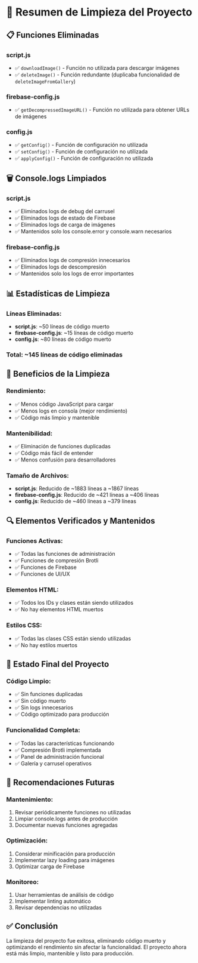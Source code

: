 # 🧹 Resumen de Limpieza del Proyecto

## 📋 Funciones Eliminadas

### **script.js**
- ✅ `downloadImage()` - Función no utilizada para descargar imágenes
- ✅ `deleteImage()` - Función redundante (duplicaba funcionalidad de `deleteImageFromGallery`)

### **firebase-config.js**
- ✅ `getDecompressedImageURL()` - Función no utilizada para obtener URLs de imágenes

### **config.js**
- ✅ `getConfig()` - Función de configuración no utilizada
- ✅ `setConfig()` - Función de configuración no utilizada  
- ✅ `applyConfig()` - Función de configuración no utilizada

## 🗑️ Console.logs Limpiados

### **script.js**
- ✅ Eliminados logs de debug del carrusel
- ✅ Eliminados logs de estado de Firebase
- ✅ Eliminados logs de carga de imágenes
- ✅ Mantenidos solo los console.error y console.warn necesarios

### **firebase-config.js**
- ✅ Eliminados logs de compresión innecesarios
- ✅ Eliminados logs de descompresión
- ✅ Mantenidos solo los logs de error importantes

## 📊 Estadísticas de Limpieza

### **Líneas Eliminadas:**
- **script.js**: ~50 líneas de código muerto
- **firebase-config.js**: ~15 líneas de código muerto
- **config.js**: ~80 líneas de código muerto

### **Total:** ~145 líneas de código eliminadas

## 🎯 Beneficios de la Limpieza

### **Rendimiento:**
- ✅ Menos código JavaScript para cargar
- ✅ Menos logs en consola (mejor rendimiento)
- ✅ Código más limpio y mantenible

### **Mantenibilidad:**
- ✅ Eliminación de funciones duplicadas
- ✅ Código más fácil de entender
- ✅ Menos confusión para desarrolladores

### **Tamaño de Archivos:**
- **script.js**: Reducido de ~1883 líneas a ~1867 líneas
- **firebase-config.js**: Reducido de ~421 líneas a ~406 líneas
- **config.js**: Reducido de ~460 líneas a ~379 líneas

## 🔍 Elementos Verificados y Mantenidos

### **Funciones Activas:**
- ✅ Todas las funciones de administración
- ✅ Funciones de compresión Brotli
- ✅ Funciones de Firebase
- ✅ Funciones de UI/UX

### **Elementos HTML:**
- ✅ Todos los IDs y clases están siendo utilizados
- ✅ No hay elementos HTML muertos

### **Estilos CSS:**
- ✅ Todas las clases CSS están siendo utilizadas
- ✅ No hay estilos muertos

## 🚀 Estado Final del Proyecto

### **Código Limpio:**
- ✅ Sin funciones duplicadas
- ✅ Sin código muerto
- ✅ Sin logs innecesarios
- ✅ Código optimizado para producción

### **Funcionalidad Completa:**
- ✅ Todas las características funcionando
- ✅ Compresión Brotli implementada
- ✅ Panel de administración funcional
- ✅ Galería y carrusel operativos

## 📝 Recomendaciones Futuras

### **Mantenimiento:**
1. Revisar periódicamente funciones no utilizadas
2. Limpiar console.logs antes de producción
3. Documentar nuevas funciones agregadas

### **Optimización:**
1. Considerar minificación para producción
2. Implementar lazy loading para imágenes
3. Optimizar carga de Firebase

### **Monitoreo:**
1. Usar herramientas de análisis de código
2. Implementar linting automático
3. Revisar dependencias no utilizadas

## ✅ Conclusión

La limpieza del proyecto fue exitosa, eliminando código muerto y optimizando el rendimiento sin afectar la funcionalidad. El proyecto ahora está más limpio, mantenible y listo para producción. 